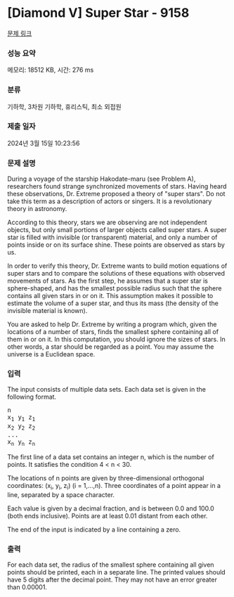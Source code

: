 # [Diamond V] Super Star - 9158 

[문제 링크](https://www.acmicpc.net/problem/9158) 

### 성능 요약

메모리: 18512 KB, 시간: 276 ms

### 분류

기하학, 3차원 기하학, 휴리스틱, 최소 외접원

### 제출 일자

2024년 3월 15일 10:23:56

### 문제 설명

<p>During a voyage of the starship Hakodate-maru (see Problem A), researchers found strange synchronized movements of stars. Having heard these observations, Dr. Extreme proposed a theory of "super stars". Do not take this term as a description of actors or singers. It is a revolutionary theory in astronomy.</p>

<p>According to this theory, stars we are observing are not independent objects, but only small portions of larger objects called super stars. A super star is filled with invisible (or transparent) material, and only a number of points inside or on its surface shine. These points are observed as stars by us.</p>

<p>In order to verify this theory, Dr. Extreme wants to build motion equations of super stars and to compare the solutions of these equations with observed movements of stars. As the first step, he assumes that a super star is sphere-shaped, and has the smallest possible radius such that the sphere contains all given stars in or on it. This assumption makes it possible to estimate the volume of a super star, and thus its mass (the density of the invisible material is known).</p>

<p>You are asked to help Dr. Extreme by writing a program which, given the locations of a number of stars, finds the smallest sphere containing all of them in or on it. In this computation, you should ignore the sizes of stars. In other words, a star should be regarded as a point. You may assume the universe is a Euclidean space.</p>

### 입력 

 <p>The input consists of multiple data sets. Each data set is given in the following format.</p>

<pre>n
x<sub>1</sub> y<sub>1</sub> z<sub>1</sub>
x<sub>2</sub> y<sub>2</sub> z<sub>2</sub>
...
x<sub>n</sub> y<sub>n</sub> z<sub>n</sub>
</pre>

<p>The first line of a data set contains an integer n, which is the number of points. It satisfies the condition 4 < n < 30.</p>

<p>The locations of n points are given by three-dimensional orthogonal coordinates: (x<sub>i</sub>, y<sub>i</sub>, z<sub>i</sub>) (i = 1,...,n). Three coordinates of a point appear in a line, separated by a space character.</p>

<p>Each value is given by a decimal fraction, and is between 0.0 and 100.0 (both ends inclusive). Points are at least 0.01 distant from each other.</p>

<p>The end of the input is indicated by a line containing a zero.</p>

### 출력 

 <p>For each data set, the radius of the smallest sphere containing all given points should be printed, each in a separate line. The printed values should have 5 digits after the decimal point. They may not have an error greater than 0.00001.</p>

